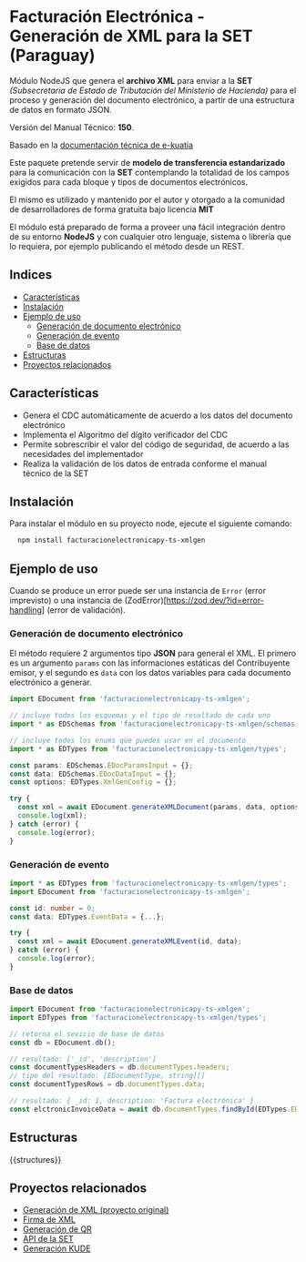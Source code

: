 # Facturación Electrónica - Generación de XML para la SET (Paraguay)

Módulo NodeJS que genera el **archivo XML** para enviar a la **SET** _(Subsecretaria de Estado de Tributación del Ministerio de Hacienda)_ para el proceso y generación del documento electrónico, a partir de una estructura de datos en formato JSON.

Versión del Manual Técnico: **150**.

Basado en la [documentación técnica de e-kuatia](https://www.dnit.gov.py/web/e-kuatia/documentacion-tecnica)

Este paquete pretende servir de **modelo de transferencia estandarizado** para la comunicación con la **SET** contemplando la totalidad de los campos exigidos para cada bloque y tipos de documentos electrónicos.

El mismo es utilizado y mantenido por el autor y otorgado a la comunidad de desarrolladores de forma gratuita bajo licencia **MIT**

El módulo está preparado de forma a proveer una fácil integración dentro de su entorno **NodeJS** y con cualquier otro lenguaje, sistema o librería que lo requiera, por ejemplo publicando el método desde un REST.

## Indices
- [Características](#características)
- [Instalación](#instalación)
- [Ejemplo de uso](#ejemplo-de-uso)
  - [Generación de documento electrónico](#generación-de-documento-electrónico)
  - [Generación de evento](#generación-de-evento)
  - [Base de datos](#base-de-datos)
- [Estructuras](#estructuras)
- [Proyectos relacionados](#proyectos-relacionados)

## Características

- Genera el CDC automáticamente de acuerdo a los datos del documento electrónico
- Implementa el Algoritmo del dígito verificador del CDC
- Permite sobrescribir el valor del código de seguridad, de acuerdo a las necesidades del implementador
- Realiza la validación de los datos de entrada conforme el manual técnico de la SET

## Instalación

Para instalar el módulo en su proyecto node, ejecute el siguiente comando:

```bash
  npm install facturacionelectronicapy-ts-xmlgen
```

## Ejemplo de uso

Cuando se produce un error puede ser una instancia de `Error` (error imprevisto) o una instancia de (ZodError)[https://zod.dev/?id=error-handling] (error de validación).

### Generación de documento electrónico

El método requiere 2 argumentos tipo **JSON** para general el XML. El primero es un argumento `params` con las informaciones estáticas del Contribuyente emisor, y el segundo es `data` con los datos variables para cada documento electrónico a generar.


```ts
import EDocument from 'facturacionelectronicapy-ts-xmlgen';

// incluye todos los esquemas y el tipo de resultado de cada uno
import * as EDSchemas from 'facturacionelectronicapy-ts-xmlgen/schemas';

// incluye todos los enums que puedes usar en el documento
import * as EDTypes from 'facturacionelectronicapy-ts-xmlgen/types';

const params: EDSchemas.EDocParamsInput = {};
const data: EDSchemas.EDocDataInput = {};
const options: EDTypes.XmlGenConfig = {};

try {
  const xml = await EDocument.generateXMLDocument(params, data, options);
  console.log(xml);
} catch (error) {
  console.log(error);
}
```

### Generación de evento

```ts
import * as EDTypes from 'facturacionelectronicapy-ts-xmlgen/types';
import EDocument from 'facturacionelectronicapy-ts-xmlgen';

const id: number = 0;
const data: EDTypes.EventData = {...};

try {
  const xml = await EDocument.generateXMLEvent(id, data);
} catch (error) {
  console.log(error);
}

```


### Base de datos

```ts
import EDocument from 'facturacionelectronicapy-ts-xmlgen';
import EDTypes from 'facturacionelectronicapy-ts-xmlgen/types';

// retorna el sevicio de base de datos
const db = EDocument.db();

// resultado: ['_id', 'description']
const documentTypesHeaders = db.documentTypes.headers;
// tipo del resultado: [EDocumentType, string][]
const documentTypesRows = db.documentTypes.data;

// resultado: { _id: 1, description: 'Factura electrónica' }
const elctronicInvoiceData = await db.documentTypes.findById(EDTypes.EDocumentType.FACTURA_ELECTRONICA);
```

## Estructuras

{{structures}}

## Proyectos relacionados

- [Generación de XML (proyecto original)](https://www.npmjs.com/package/facturacionelectronicapy-xmlgen)
- [Firma de XML](https://www.npmjs.com/package/facturacionelectronicapy-xmlsign)
- [Generación de QR](https://www.npmjs.com/package/facturacionelectronicapy-qrgen)
- [API de la SET](https://www.npmjs.com/package/facturacionelectronicapy-setapi)
- [Generación KUDE](https://www.npmjs.com/package/facturacionelectronicapy-kude)
